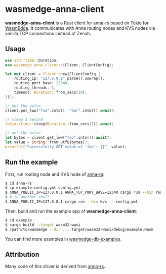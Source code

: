 # wasmedge-anna-client

**wasmedge-anna-client** is a Rust client for [anna-rs] based on [Tokio for WasmEdge](https://github.com/WasmEdge/tokio/tree/wasmedge). It communicates with Anna routing nodes and KVS nodes via vanilla TCP connections instead of Zenoh.

[anna-rs]: https://github.com/essa-project/anna-rs

## Usage

```rust
use std::time::Duration;
use wasmedge_anna_client::{Client, ClientConfig};

let mut client = Client::new(ClientConfig {
    routing_ip: "127.0.0.1".parse().unwrap(),
    routing_port_base: 12340,
    routing_threads: 1,
    timeout: Duration::from_secs(10),
})?;

// put the value
client.put_lww("foo".into(), "bar".into()).await?;

// sleep 1 second
tokio::time::sleep(Duration::from_secs(1)).await;

// get the value
let bytes = client.get_lww("foo".into()).await?;
let value = String::from_utf8(bytes)?;
println!("Successfully GET value of `foo`: {}", value);
```

## Run the example

First, run routing node and KVS node of [anna-rs]:

```sh
$ cd anna-rs
$ cp example-config.yml config.yml
$ ANNA_PUBLIC_IP=127.0.0.1 ANNA_TCP_PORT_BASE=12340 cargo run --bin routing -- config.yml
$ # in another shell
$ ANNA_PUBLIC_IP=127.0.0.1 cargo run --bin kvs -- config.yml
```

Then, build and run the example app of **wasmedge-anna-client**:

```sh
$ cd example
$ cargo build --target wasm32-wasi
$ /path/to/wasmedge --dir .:. target/wasm32-wasi/debug/example.wasm
```

You can find more examples in [wasmedge-db-examples](https://github.com/WasmEdge/wasmedge-db-examples/tree/main/anna).

## Attribution

Many code of this driver is derived from [anna-rs].
